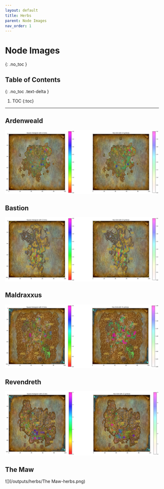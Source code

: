 ```yaml
---
layout: default
title: Herbs
parent: Node Images
nav_order: 1
---
```


# Node Images
{: .no_toc }

## Table of Contents
{: .no_toc .text-delta }

1. TOC
{:toc}

---

## Ardenweald

![](/outputs/herbs/Ardenweald-herbs.png)

## Bastion

![](/outputs/herbs/Bastion-herbs.png)

## Maldraxxus

![](/outputs/herbs/Maldraxxus-herbs.png)

## Revendreth

![](/outputs/herbs/Revendreth-herbs.png)

## The Maw

![](/outputs/herbs/The Maw-herbs.png)

